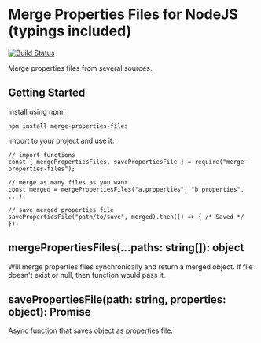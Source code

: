 # Merge Properties Files for NodeJS (typings included)

[![Build Status](https://travis-ci.org/iceekey/merge-properties-files.svg?branch=master)](https://travis-ci.org/iceekey/merge-properties-files)

Merge properties files from several sources.

## Getting Started

Install using npm:

```
npm install merge-properties-files
```

Import to your project and use it:

```
// import functions
const { mergePropertiesFiles, savePropertiesFile } = require("merge-properties-files");

// merge as many files as you want
const merged = mergePropertiesFiles("a.properties", "b.properties", ...);

// save merged properties file
savePropertiesFile("path/to/save", merged).then(() => { /* Saved */ });
```

## mergePropertiesFiles(...paths: string[]): object

Will merge properties files synchronically and return a merged object. If file doesn't exist or null, then function would pass it.

## savePropertiesFile(path: string, properties: object): Promise

Async function that saves object as properties file. 
